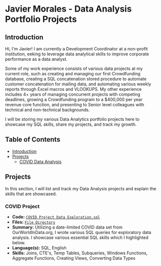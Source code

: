 # Javier Morales - Data Analysis Portfolio Projects

## Introduction

Hi, I'm Javier! I am currently a Development Coordinator at a non-profit institution, eeking to leverage data analytical skills to improve corporate performance as a data analyst.

Some of my work experience consists of various data projects at my current role, such as creating and managing our first Crowdfunding database, creating a SQL concatenation stored procedure to automate customer concatenation for mailing data, and automating various weekly reports through Excel macros and VLOOKUPS. My other experience includes 4+ years of managing concurrent projects with competing deadlines, growing a Crowdfunding program to a $400,000 per year revenue core function, and presenting to Senior level colleagues with technical and non-technical backgrounds.

I will be storing my various Data Analytics portfolio projects here to showcase my SQL skills, share my projects, and track my growth.

## Table of Contents
- [Introduction](#Introduction)
- [Projects](#Projects)
	+ [COVID Data Analysis](#COVID-Project)

## Projects

In this section, I will list and track my Data Analysis projects and explain the skills that are showcased.

### COVID Project

- **Code:** [`COVID Project Data Exploration.sql`](https://github.com/jmora052/Portfolio/blob/57b0eb96e7cd9fba479063d39ab8367b5d29223e/COVID%20Project/COVID%20Project%20Data%20Exploration.sql)
- **Files:** [`File Directory`](https://github.com/jmora052/Portfolio/tree/main/COVID%20Project)
- **Summary:** Utilizing a date-limited COVID data set from OurWorldInData.org, I wrote various SQL queries for exploratory data analysis. I showcase various essential SQL skills which I highlighted below.
- **Language(s):** SQL, English
- **Skills:** Joins, CTE's, Temp Tables, Subqueries, Windows Functions, Aggregate Functions, Creating Views, Converting Data Types
